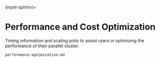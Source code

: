 (myst-sphinx)=

# Performance and Cost Optimization 

Timing information and scaling plots to assist users in optimizing the performance of their parallel cluster.

```{toctree}
performance-optimization.md
```
